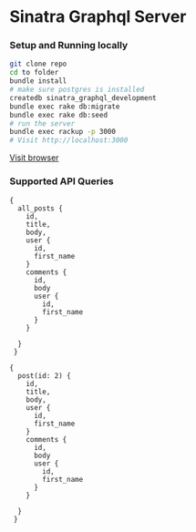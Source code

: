 # Sinatra Graphql Server

### Setup and Running locally

```bash
git clone repo
cd to folder
bundle install
# make sure postgres is installed
createdb sinatra_graphql_development
bundle exec rake db:migrate
bundle exec rake db:seed
# run the server
bundle exec rackup -p 3000
# Visit http://localhost:3000
```

[Visit browser](http://localhost:3000)

### Supported API Queries
```
{
  all_posts {
    id,
    title,
    body,
    user {
      id,
      first_name
    }
    comments {
      id,
      body
      user {
        id,
        first_name
      }
    }

  }
 }
```

```
{
  post(id: 2) {
    id,
    title,
    body,
    user {
      id,
      first_name
    }
    comments {
      id,
      body
      user {
        id,
        first_name
      }
    }

  }
 }
 ```
